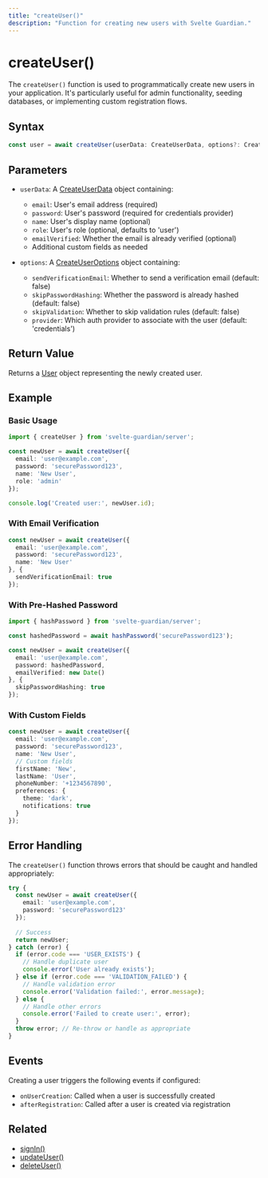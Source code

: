```yaml
---
title: "createUser()"
description: "Function for creating new users with Svelte Guardian."
---
```


# createUser()

The `createUser()` function is used to programmatically create new users in your application. It's particularly useful for admin functionality, seeding databases, or implementing custom registration flows.

## Syntax

```typescript
const user = await createUser(userData: CreateUserData, options?: CreateUserOptions): Promise<User>
```

## Parameters

- `userData`: A [CreateUserData](/api-reference/types.md#createuserdata) object containing:
  - `email`: User's email address (required)
  - `password`: User's password (required for credentials provider)
  - `name`: User's display name (optional)
  - `role`: User's role (optional, defaults to 'user')
  - `emailVerified`: Whether the email is already verified (optional)
  - Additional custom fields as needed

- `options`: A [CreateUserOptions](/api-reference/types.md#createuseroptions) object containing:
  - `sendVerificationEmail`: Whether to send a verification email (default: false)
  - `skipPasswordHashing`: Whether the password is already hashed (default: false)
  - `skipValidation`: Whether to skip validation rules (default: false)
  - `provider`: Which auth provider to associate with the user (default: 'credentials')

## Return Value

Returns a [User](/api-reference/types.md#user) object representing the newly created user.

## Example

### Basic Usage

```typescript
import { createUser } from 'svelte-guardian/server';

const newUser = await createUser({
  email: 'user@example.com',
  password: 'securePassword123',
  name: 'New User',
  role: 'admin'
});

console.log('Created user:', newUser.id);
```

### With Email Verification

```typescript
const newUser = await createUser({
  email: 'user@example.com',
  password: 'securePassword123',
  name: 'New User'
}, {
  sendVerificationEmail: true
});
```

### With Pre-Hashed Password

```typescript
import { hashPassword } from 'svelte-guardian/server';

const hashedPassword = await hashPassword('securePassword123');

const newUser = await createUser({
  email: 'user@example.com',
  password: hashedPassword,
  emailVerified: new Date()
}, {
  skipPasswordHashing: true
});
```

### With Custom Fields

```typescript
const newUser = await createUser({
  email: 'user@example.com',
  password: 'securePassword123',
  name: 'New User',
  // Custom fields
  firstName: 'New',
  lastName: 'User',
  phoneNumber: '+1234567890',
  preferences: {
    theme: 'dark',
    notifications: true
  }
});
```

## Error Handling

The `createUser()` function throws errors that should be caught and handled appropriately:

```typescript
try {
  const newUser = await createUser({
    email: 'user@example.com',
    password: 'securePassword123'
  });
  
  // Success
  return newUser;
} catch (error) {
  if (error.code === 'USER_EXISTS') {
    // Handle duplicate user
    console.error('User already exists');
  } else if (error.code === 'VALIDATION_FAILED') {
    // Handle validation error
    console.error('Validation failed:', error.message);
  } else {
    // Handle other errors
    console.error('Failed to create user:', error);
  }
  throw error; // Re-throw or handle as appropriate
}
```

## Events

Creating a user triggers the following events if configured:

- `onUserCreation`: Called when a user is successfully created
- `afterRegistration`: Called after a user is created via registration

## Related

- [signIn()](/api-reference/core/sign-in.md)
- [updateUser()](/api-reference/core/update-user.md)
- [deleteUser()](/api-reference/core/delete-user.md)
